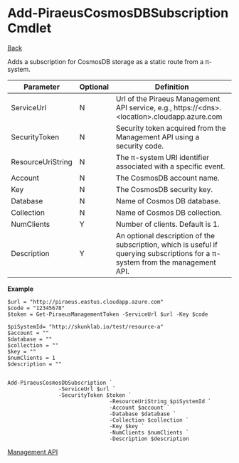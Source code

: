 ﻿


Add-PiraeusCosmosDBSubscription Cmdlet
=====
[Back](MgmtApi.md)

Adds a subscription for CosmosDB storage as a static route from a π-system.

| **Parameter**     | **Optional** | **Definition**                                                                                                                      |
|-------------------|--------------|-------------------------------------------------------------------------------------------------------------------------------------|
| ServiceUrl        | N            | Url of the Piraeus Management API service, e.g., https://\<dns\>.\<location\>.cloudapp.azure.com                                    |
| SecurityToken     | N            | Security token acquired from the Management API using a security code.                                                              |
| ResourceUriString | N            | The π-system URI identifier associated with a specific event.                                                                       |
| Account           | N            | The CosmosDB account name.                                                                                                |
| Key               | N            | The CosmosDB security key.                                                                                                         |
| Database         | N            | Name of Cosmos DB database.                                                                 |
| Collection          | N            | Name of Cosmos DB collection.                                                             |
| NumClients		| Y		| Number of clients.  Default is 1.
| Description       | Y            | An optional description of the subscription, which is useful if querying subscriptions for a π-system from the management API.      |


**Example**
```
$url = "http://piraeus.eastus.cloudapp.azure.com" 
$code = "12345678" 
$token = Get-PiraeusManagementToken -ServiceUrl $url -Key $code

$piSystemId= "http://skunklab.io/test/resource-a"
$account = ""
$database = ""
$collection = ""
$key = ""
$numClients = 1
$description = ""


Add-PiraeusCosmosDbSubscription `
				-ServiceUrl $url `
				-SecurityToken $token `
                                -ResourceUriString $piSystemId `
                                -Account $account `
                                -Database $database `
                                -Collection $collection `
                                -Key $key `
                                -NumClients $numClients `
                                -Description $description 
```

[Management API](MgmtApi.md)
